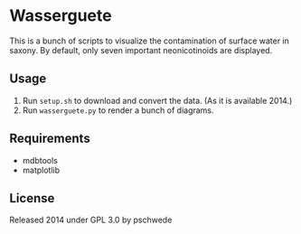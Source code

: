 Wasserguete
===========

This is a bunch of scripts to visualize the contamination of surface water in saxony.
By default, only seven important neonicotinoids are displayed.


Usage
-----

1. Run `setup.sh` to download and convert the data. (As it is available 2014.)
2. Run `wasserguete.py` to render a bunch of diagrams.


Requirements
------------

* mdbtools
* matplotlib


License
-------
Released 2014 under GPL 3.0 by pschwede
